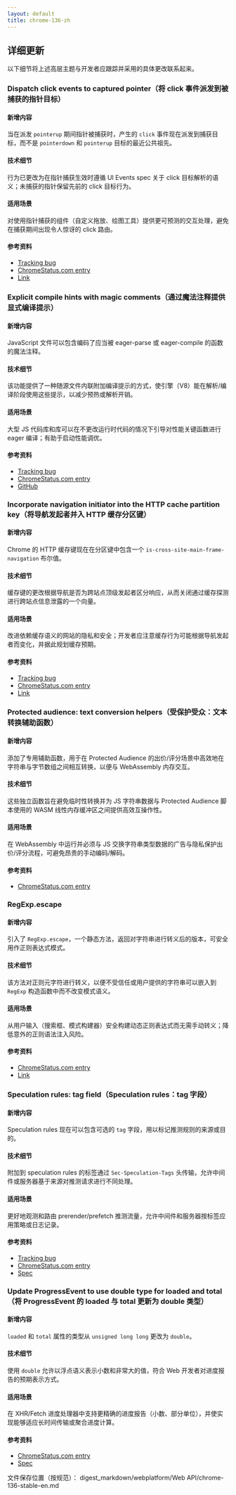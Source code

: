 ```yaml
---
layout: default
title: chrome-136-zh
---
```


## 详细更新

以下细节将上述高层主题与开发者应跟踪并采用的具体更改联系起来。

### Dispatch click events to captured pointer（将 click 事件派发到被捕获的指针目标）

#### 新增内容
当在派发 `pointerup` 期间指针被捕获时，产生的 `click` 事件现在派发到捕获目标，而不是 `pointerdown` 和 `pointerup` 目标的最近公共祖先。

#### 技术细节
行为已更改为在指针捕获生效时遵循 UI Events spec 关于 click 目标解析的语义；未捕获的指针保留先前的 click 目标行为。

#### 适用场景
对使用指针捕获的组件（自定义拖放、绘图工具）提供更可预测的交互处理，避免在捕获期间出现令人惊讶的 click 路由。

#### 参考资料
- [Tracking bug](https://bugs.chromium.org/p/chromium/issues/detail?id=40851596)
- [ChromeStatus.com entry](https://chromestatus.com/feature/5045063816396800)
- [Link](https://w3c.github.io/uievents/#event-type-click)

### Explicit compile hints with magic comments（通过魔法注释提供显式编译提示）

#### 新增内容
JavaScript 文件可以包含编码了应当被 eager-parse 或 eager-compile 的函数的魔法注释。

#### 技术细节
该功能提供了一种随源文件内联附加编译提示的方式，使引擎（V8）能在解析/编译阶段使用这些提示，以减少预热或解析开销。

#### 适用场景
大型 JS 代码库和库可以在不更改运行时代码的情况下引导对性能关键函数进行 eager 编译；有助于启动性能调优。

#### 参考资料
- [Tracking bug](https://bugs.chromium.org/p/chromium/issues/detail?id=13917)
- [ChromeStatus.com entry](https://chromestatus.com/feature/5047772830048256)
- [GitHub](https://github.com/v8/v8/wiki/Design-Elements#compile-hints)

### Incorporate navigation initiator into the HTTP cache partition key（将导航发起者并入 HTTP 缓存分区键）

#### 新增内容
Chrome 的 HTTP 缓存键现在在分区键中包含一个 `is-cross-site-main-frame-navigation` 布尔值。

#### 技术细节
缓存键的更改根据导航是否为跨站点顶级发起者区分响应，从而关闭通过缓存探测进行跨站点信息泄露的一个向量。

#### 适用场景
改进依赖缓存语义的网站的隐私和安全；开发者应注意缓存行为可能根据导航发起者而变化，并据此规划缓存预期。

#### 参考资料
- [Tracking bug](https://bugs.chromium.org/p/chromium/issues/detail?id=398784714)
- [ChromeStatus.com entry](https://chromestatus.com/feature/5108419906535424)
- [Link](https://httpwg.org/specs/rfc9110.html#caching)

### Protected audience: text conversion helpers（受保护受众：文本转换辅助函数）

#### 新增内容
添加了专用辅助函数，用于在 Protected Audience 的出价/评分场景中高效地在字符串与字节数组之间相互转换，以便与 WebAssembly 内存交互。

#### 技术细节
这些独立函数旨在避免临时性转换并为 JS 字符串数据与 Protected Audience 脚本使用的 WASM 线性内存缓冲区之间提供高效互操作性。

#### 适用场景
在 WebAssembly 中运行并必须与 JS 交换字符串类型数据的广告与隐私保护出价/评分流程，可避免昂贵的手动编码/解码。

#### 参考资料
- [ChromeStatus.com entry](https://chromestatus.com/feature/5099738574602240)

### RegExp.escape

#### 新增内容
引入了 `RegExp.escape`，一个静态方法，返回对字符串进行转义后的版本，可安全用作正则表达式模式。

#### 技术细节
该方法对正则元字符进行转义，以便不受信任或用户提供的字符串可以嵌入到 `RegExp` 构造函数中而不改变模式语义。

#### 适用场景
从用户输入（搜索框、模式构建器）安全构建动态正则表达式而无需手动转义；降低意外的正则语法注入风险。

#### 参考资料
- [ChromeStatus.com entry](https://chromestatus.com/feature/5074350768316416)
- [Link](https://tc39.es/proposal-regex-escaping/)

### Speculation rules: tag field（Speculation rules：tag 字段）

#### 新增内容
Speculation rules 现在可以包含可选的 `tag` 字段，用以标记推测规则的来源或目的。

#### 技术细节
附加到 speculation rules 的标签通过 `Sec-Speculation-Tags` 头传输，允许中间件或服务器基于来源对推测请求进行不同处理。

#### 适用场景
更好地观测和路由 prerender/prefetch 推测流量，允许中间件和服务器按标签应用策略或日志记录。

#### 参考资料
- [Tracking bug](https://bugs.chromium.org/p/chromium/issues/detail?id=381687257)
- [ChromeStatus.com entry](https://chromestatus.com/feature/5100969695576064)
- [Spec](https://wicg.github.io/nav-speculation/speculation-rules.html#speculation-rule-tag)

### Update ProgressEvent to use double type for loaded and total（将 ProgressEvent 的 loaded 与 total 更新为 double 类型）

#### 新增内容
`loaded` 和 `total` 属性的类型从 `unsigned long long` 更改为 `double`。

#### 技术细节
使用 `double` 允许以浮点语义表示小数和非常大的值，符合 Web 开发者对进度报告的预期表示方式。

#### 适用场景
在 XHR/Fetch 进度处理器中支持更精确的进度报告（小数、部分单位），并使实现能够适应长时间传输或聚合进度计算。

#### 参考资料
- [ChromeStatus.com entry](https://chromestatus.com/feature/5084700244254720)
- [Spec](https://xhr.spec.whatwg.org/#interface-progressevent)

文件保存位置（按规范）： digest_markdown/webplatform/Web API/chrome-136-stable-en.md
